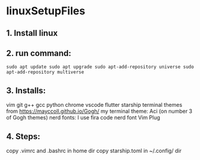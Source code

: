 # linuxSetupFiles


## 1. Install linux

## 2. run command:
`
sudo apt update
sudo apt upgrade
sudo apt-add-repository universe
sudo apt-add-repository multiverse
`

## 3. Installs:
vim
git
g++
gcc
python
chrome
vscode
flutter
starship
terminal themes from https://mayccoll.github.io/Gogh/
my terminal theme: Aci (on number 3 of Gogh themes)
nerd fonts: I use fira code nerd font
Vim Plug

## 4. Steps:
copy .vimrc and .bashrc in home dir
copy starship.toml in ~/.config/ dir

